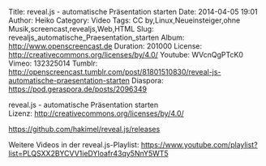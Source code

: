 Title: reveal.js - automatische Präsentation starten
Date: 2014-04-05 19:01
Author: Heiko
Category: Video
Tags: CC by,Linux,Neueinsteiger,ohne Musik,screencast,revealjs,Web,HTML
Slug: revealjs_automatische_Praesentation_starten
Album: http://www.openscreencast.de
Duration: 201000
License: http://creativecommons.org/licenses/by/4.0/
Youtube: WVcnQgPTcK0
Vimeo: 132325014
Tumblr: http://openscreencast.tumblr.com/post/81801510830/reveal-js-automatische-praesentation-starten
Diaspora: https://pod.geraspora.de/posts/2096349

reveal.js - automatische Präsentation starten  
Lizenz: <http://creativecommons.org/licenses/by/4.0/>  
  
<https://github.com/hakimel/reveal.js/releases>  
  
Weitere Videos in der reveal.js-Playlist:
<https://www.youtube.com/playlist?list=PLQSXX2BYCVV1ieDYloafr43qy5NnY5WT5>  
  

